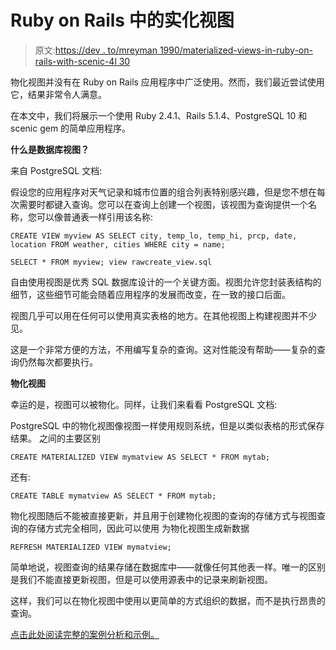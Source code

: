 # Ruby on Rails 中的实化视图

> 原文:[https://dev . to/mreyman 1990/materialized-views-in-ruby-on-rails-with-scenic-4l 30](https://dev.to/mreyman1990/materialized-views-in-ruby-on-rails-with-scenic-4l30)

物化视图并没有在 Ruby on Rails 应用程序中广泛使用。然而，我们最近尝试使用它，结果非常令人满意。

在本文中，我们将展示一个使用 Ruby 2.4.1、Rails 5.1.4、PostgreSQL 10 和 scenic gem 的简单应用程序。

**什么是数据库视图？**

来自 PostgreSQL 文档:

假设您的应用程序对天气记录和城市位置的组合列表特别感兴趣，但是您不想在每次需要时都键入查询。您可以在查询上创建一个视图，该视图为查询提供一个名称，您可以像普通表一样引用该名称:

`CREATE VIEW myview AS
SELECT city, temp_lo, temp_hi, prcp, date, location
FROM weather, cities
WHERE city = name;`

`SELECT * FROM myview;
view rawcreate_view.sql`

自由使用视图是优秀 SQL 数据库设计的一个关键方面。视图允许您封装表结构的细节，这些细节可能会随着应用程序的发展而改变，在一致的接口后面。

视图几乎可以用在任何可以使用真实表格的地方。在其他视图上构建视图并不少见。

这是一个非常方便的方法，不用编写复杂的查询。这对性能没有帮助——复杂的查询仍然每次都要执行。

**物化视图**

幸运的是，视图可以被物化。同样，让我们来看看 PostgreSQL 文档:

PostgreSQL 中的物化视图像视图一样使用规则系统，但是以类似表格的形式保存结果。
之间的主要区别

`CREATE MATERIALIZED VIEW mymatview AS SELECT * FROM mytab;`

还有:

`CREATE TABLE mymatview AS SELECT * FROM mytab;`

物化视图随后不能被直接更新，并且用于创建物化视图的查询的存储方式与视图查询的存储方式完全相同，因此可以使用
为物化视图生成新数据

`REFRESH MATERIALIZED VIEW mymatview;`

简单地说，视图查询的结果存储在数据库中——就像任何其他表一样。唯一的区别是我们不能直接更新视图，但是可以使用源表中的记录来刷新视图。

这样，我们可以在物化视图中使用以更简单的方式组织的数据，而不是执行昂贵的查询。

[点击此处阅读完整的案例分析和示例。](https://ideamotive.co/blog/materialized-views-ruby-rails-scenic/)